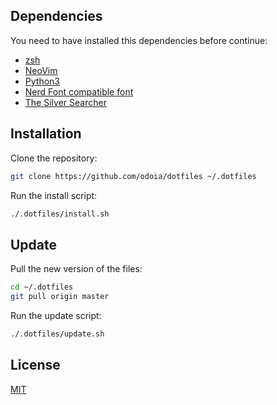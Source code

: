 ## Dependencies
You need to have installed this dependencies before continue:

- [zsh](https://github.com/robbyrussell/oh-my-zsh/wiki/Installing-ZSH)
- [NeoVim](https://github.com/neovim/neovim/wiki/Installing-Neovim)
- [Python3](https://www.python.org/downloads/)
- [Nerd Font compatible font](https://github.com/ryanoasis/nerd-fonts#font-installation)
- [The Silver Searcher](https://github.com/ggreer/the_silver_searcher#installing)

## Installation

Clone the repository:

```bash
git clone https://github.com/odoia/dotfiles ~/.dotfiles
```

Run the install script:

```bash
./.dotfiles/install.sh
```

## Update

Pull the new version of the files:

```bash
cd ~/.dotfiles
git pull origin master
```

Run the update script:

```bash
./.dotfiles/update.sh
```

## License
[MIT](https://choosealicense.com/licenses/mit/)
